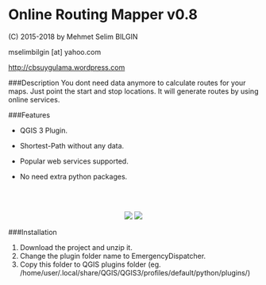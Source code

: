 Online Routing Mapper v0.8
==========


(C) 2015-2018 by Mehmet Selim BILGIN

mselimbilgin [at] yahoo.com

http://cbsuygulama.wordpress.com



###Description
You dont need data anymore to calculate routes for your maps. Just point the start and stop locations. It will generate routes by using online services.


###Features
   
   - QGIS 3 Plugin.
   
   - Shortest-Path without any data.

   - Popular web services supported.

   - No need extra python packages.
   
 
<p class="western"><br><br>
</p>

<p align="center">
  <img src="https://lh3.googleusercontent.com/dYrPfd-634HojkyYksE7JpPxszydDk7coMFWIDOZIDRb6h94tqgIiNdBg9qXhHaPeQC1ediMAJ63Fi7wtHgijH956YgnSrJp3j6xTt3m4FF-qxZIfH12pKciBmFS_c7nV8xbbl8pAe0u2bOTLGLIEIyIz8KZkpj4NA_8T8FTFxv_05g-7HGliRpePs_XWW_lhSkHQlVpmsN29JAe9QuvirQSo833tW9UG8Wd9YW4o1gwht9vIVt5IDEtAFMVdddEdJtdV08pZ1Cdurn5XOgAR2Jc7sMR-JpHjVMMPwm3yuUbbKY5VjZ_fPlI_udZzaG3RUOWniVhDnfeNjj64ns9qAcu7ua8cvwog1PHSqVpl3j5IoRHl47-4VZDjJGJyb-IFjDECWdN0_Ym8up2t3zQ1J8n64pNtNBh_WkLf57iH9ImU3ApkOCrFEBwoIc2II-MU2_PnguZd1jjCVSp4Tc_03imZbUj6VfBr9v91mFOpM9Ie0ieo63A6ZRALMXLOHiwGIJIsOUBzoqojEL2zptWRqJefhb60gZRagzVOl5A7MPGkRq7N2PqJugPrriBBhxWAqdVqg7rGquB4PNj7fPk9DblufzefvQ30723sxdo0MHW1fEMZSO92VdZBEtd9kqvh0zWTpY50gymSaqnL_IglDZiTHC6x1rAwwE_pvgUzlTGHtFQIqSKywue=w456-h417-no" />
  <img src="https://lh3.googleusercontent.com/YuvIDFGx-Io29kCXIj82_Q0Cr6gRwr-IQ6qAd_lKXa3RF9X7UTQQKAYk673wUtExkCHDNC9tH1tfs3nsO_Svs992ZwnWFMSHgfxvfMchyq_S_z4ypPO6RMGhz3_p7NHOZm-5xyTgNuVp9HkT1-D3o1RGq7eR8QFHNRWycAAdDBDufDxoaOne3h0Psk6obXJrE0hqhp5iaIYx68N1fsWbsb_rWwfbeksdcirzaeAY9WpnD4qtrEMsQ6RiJPNl6jmmpVjyEL7MZhSlWaZ3DydlC8cazQjTvVMbwm42HEKZohpfUkDU9WuLwBpbVP2C0P9F1pNKXAfj6yuW1N1VV6Ogm3uYRyIDdXgIPDIIPA-iJ-4MWKxozX5lSkW-YKb4I5HukDFoAmbEvOjNgCt0d8il25CgJPG-lQ1K20y1kfqqzMUze7UQTjXSs6z7hW5YEeRIGmQEsAAeJA9hOUI39OYq3DDBKtyatPdo2yV6KivtmQxZaMcoOzyb2m8M2wJ008F7uaw6LS2ZXhl1V8e2k_bO5Wzw66s80hobEgTeZBTKAWr_M5qiRAmluQimQBwEoh24LLLhSETkdfWzlNIChR_t-n5ioCRL92ucSzhz9El44YAVq6oEkYL5-joBao9RNb47Nu7A6JvYtdq5BCo3-3yd2flcBStpz1bNwtKqHLRsM88_8FF51SyQy4qU=w940-h506-no" />
</p>



###Installation

1. Download the project and unzip it.
2. Change the plugin folder name to EmergencyDispatcher. 
3. Copy this folder to QGIS plugins folder (eg. /home/user/.local/share/QGIS/QGIS3/profiles/default/python/plugins/)
